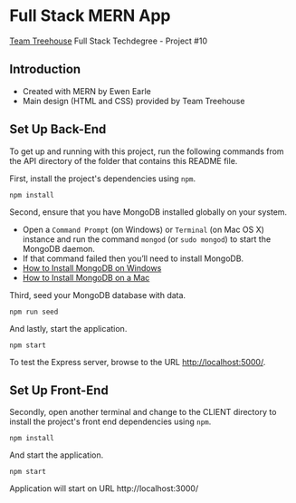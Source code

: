 # Full Stack MERN App

<a href="https://teamtreehouse.com" target="_blank">Team Treehouse</a> Full Stack Techdegree - Project #10

## Introduction

* Created with MERN by Ewen Earle
* Main design (HTML and CSS) provided by Team Treehouse

## Set Up Back-End

To get up and running with this project, run the following commands from the API directory of the folder that contains this README file.

First, install the project's dependencies using `npm`.

```
npm install

```

Second, ensure that you have MongoDB installed globally on your system.

* Open a `Command Prompt` (on Windows) or `Terminal` (on Mac OS X) instance and run the command `mongod` (or `sudo mongod`) to start the MongoDB daemon.
* If that command failed then you’ll need to install MongoDB.
* [How to Install MongoDB on Windows](http://treehouse.github.io/installation-guides/windows/mongo-windows.html)
* [How to Install MongoDB on a Mac](http://treehouse.github.io/installation-guides/mac/mongo-mac.html)

Third, seed your MongoDB database with data.

```
npm run seed
```

And lastly, start the application.

```
npm start
```

To test the Express server, browse to the URL [http://localhost:5000/](http://localhost:5000/).

## Set Up Front-End

Secondly, open another terminal and change to the CLIENT directory to install the project's front end dependencies using `npm`.

```
npm install

```
And start the application.

```
npm start
```

Application will start on URL http://localhost:3000/